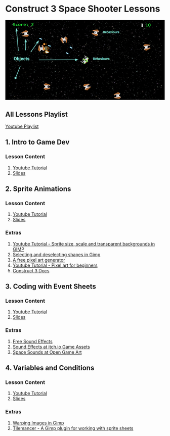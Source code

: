 # Construct 3 Space Shooter Lessons

![Space Shooter Example](/images/construct-game-dev-small.png)

## All Lessons Playlist

<a href="" target="_blank"></a>

<a href="https://www.youtube.com/watch?v=GSPPApvr1SE&list=PLdrUYCkoPdy565MYTRCqfsBKQaNV6XGqF" target="_blank">Youtube Playlist</a>

## 1. Intro to Game Dev

### Lesson Content

1. <a href="https://www.youtube.com/watch?v=GSPPApvr1SE" target="_blank">Youtube Tutorial</a>
2. <a href="/docs/1%20-%20Intro%20to%20Game%20Dev%20with%20Construct%203.pdf" target="_blank">Slides</a>

## 2. Sprite Animations

### Lesson Content

1. <a href="https://www.youtube.com/watch?v=nDdwYM-PxWM" target="_blank">Youtube Tutorial</a>
2. <a href="/docs/2%20-%20Sprite%20Animations%20in%20Construct%203.pdf" target="_blank">Slides</a>

### Extras

1. <a href="https://www.youtube.com/watch?v=YBySw3I7lDo" target="_blank">Youtube Tutorial - Sprite size, scale and transparent backgrounds in GIMP</a>
2. <a href="https://www.gimp-forum.net/Thread-Deselecting-part-of-a-fuzzy-select" target="_blank">Selecting and deselecting shapes in Gimp</a>
3. <a href="https://pixelied.com/features/pixel-art-generator" target="_blank">A free pixel art generator</a>
4. <a href="https://www.youtube.com/watch?v=tFsETEP01k8" target="_blank">Youtube Tutorial - Pixel art for beginners</a>
5. <a href="https://www.construct.net/en/make-games/manuals/construct-3" target="_blank">Construct 3 Docs</a>

## 3. Coding with Event Sheets

### Lesson Content

1. <a href="https://www.youtube.com/watch?v=7mB41KM1_Ls" target="_blank">Youtube Tutorial</a>
2. <a href="/docs/3%20-%20Events%20and%20Interactions.pdf" target="_blank">Slides</a>

### Extras

1. <a href="https://free-sound-effects.net/laser" target="_blank">Free Sound Effects</a>
2. <a href="https://itch.io/game-assets/free/tag-sound-effects" target="_blank">Sound Effects at itch.io Game Assets</a>
3. <a href="https://opengameart.org/content/63-digital-sound-effects-lasers-phasers-space-etc" target="_blank">Space Sounds at Open Game Art</a>

## 4. Variables and Conditions

### Lesson Content

1. <a href="https://www.youtube.com/watch?v=LF4ECRAuMKw" target="_blank">Youtube Tutorial</a>
2. <a href="/docs/4 - Variables and Conditions.pdf" target="_blank">Slides</a>

### Extras

1. <a href="https://www.youtube.com/watch?v=etkvjiiGs1c" target="_blank">Warping Images in Gimp</a>
2. <a href="https://blog.yarsalabs.com/creating-sprite-sheets-in-gimp-using-tilemancer/" target="_blank">Tilemancer - A Gimp plugin for working with sprite sheets</a>
